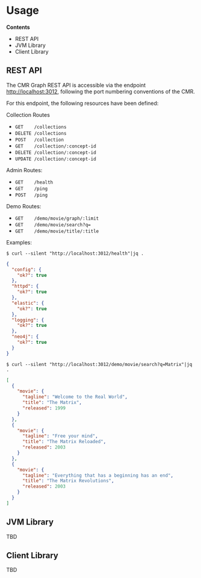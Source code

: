 # Usage


**Contents**

* REST API
* JVM Library
* Client Library


## REST API

The CMR Graph REST API is accessible via the endpoint
[http://localhost:3012](http://localhost:3012), following the port numbering
conventions of the CMR.

For this endpoint, the following resources have been defined:

Collection Routes
* `GET    /collections`
* `DELETE /collections`
* `POST   /collection`
* `GET    /collection/:concept-id`
* `DELETE /collection/:concept-id`
* `UPDATE /collection/:concept-id`

Admin Routes:
* `GET    /health`
* `GET    /ping`
* `POST   /ping`

Demo Routes:
* `GET    /demo/movie/graph/:limit`
* `GET    /demo/movie/search?q=`
* `GET    /demo/movie/title/:title`

Examples:

```
$ curl --silent "http://localhost:3012/health"|jq .
```
```json
{
  "config": {
    "ok?": true
  },
  "httpd": {
    "ok?": true
  },
  "elastic": {
    "ok?": true
  },
  "logging": {
    "ok?": true
  },
  "neo4j": {
    "ok?": true
  }
}
```
```
$ curl --silent "http://localhost:3012/demo/movie/search?q=Matrix"|jq .
```
```json
[
  {
    "movie": {
      "tagline": "Welcome to the Real World",
      "title": "The Matrix",
      "released": 1999
    }
  },
  {
    "movie": {
      "tagline": "Free your mind",
      "title": "The Matrix Reloaded",
      "released": 2003
    }
  },
  {
    "movie": {
      "tagline": "Everything that has a beginning has an end",
      "title": "The Matrix Revolutions",
      "released": 2003
    }
  }
]
```


## JVM Library

TBD


## Client Library

TBD
